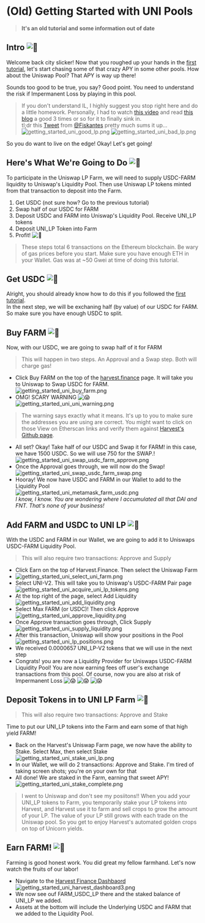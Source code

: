 # (Old) Getting Started with UNI Pools

> **It's an old tutorial and some information out of date**

## Intro ![🌽](https://farm.chainwiki.dev/\_assets/svg/twemoji/1f33d.svg) <a href="#intro" id="intro"></a>

Welcome back city slicker! Now that you roughed up your hands in the [first tutorial](farm-with-usdc.md), let's start chasing some of that crazy APY in some other pools. How about the Uniswap Pool? That APY is way up there!

Sounds too good to be true, you say? Good point. You need to understand the risk if Impermanent Loss by playing in this pool.

> If you don't understand IL, I highly suggest you stop right here and do a little homework. Personally, I had to watch [this video](https://www.youtube.com/watch?v=8XJ1MSTEuU0) and read [this blog](https://blog.bancor.network/beginners-guide-to-getting-rekt-by-impermanent-loss-7c9510cb2f22) a good 3 times or so for it to finally sink in.\
> tl;dr this [Tweet](https://twitter.com/Fiskantes/status/1314524664484503555) from [@Fiskantes](https://twitter.com/Fiskantes) pretty much sums it up...\
> ![getting\_started\_uni\_good\_lp.png](https://farm.chainwiki.dev/getting\_started\_images/getting\_started\_uni\_good\_lp.png) ![getting\_started\_uni\_bad\_lp.png](https://farm.chainwiki.dev/getting\_started\_images/getting\_started\_uni\_bad\_lp.png)

So you do want to live on the edge! Okay! Let's get going!

## Here's What We're Going to Do ![🚜](https://farm.chainwiki.dev/\_assets/svg/twemoji/1f69c.svg) <a href="#heres-what-were-going-to-do" id="heres-what-were-going-to-do"></a>

To participate in the Uniswap LP Farm, we will need to supply USDC-FARM liquidity to Uniswap's Liquidity Pool. Then use Uniswap LP tokens minted from that transaction to deposit into the Farm.

1. Get USDC (not sure how? Go to the previous tutorial)
2. Swap half of our USDC for FARM
3. Deposit USDC and FARM into Uniswap's Liquidity Pool. Receive UNI\_LP tokens
4. Deposit UNI\_LP Token into Farm
5. Profit! ![🍞](https://farm.chainwiki.dev/\_assets/svg/twemoji/1f35e.svg)

> These steps total 6 transactions on the Ethereum blockchain. Be wary of gas prices before you start. Make sure you have enough ETH in your Wallet. Gas was at \~50 Gwei at time of doing this tutorial.

## Get USDC ![🍉](https://farm.chainwiki.dev/\_assets/svg/twemoji/1f349.svg) <a href="#get-usdc" id="get-usdc"></a>

Alright, you should already know how to do this if you followed the [first tutorial](farm-with-usdc.md).\
In the next step, we will be exchaning half (by value) of our USDC for FARM. So make sure you have enough USDC to split.

## Buy FARM ![🍓](https://farm.chainwiki.dev/\_assets/svg/twemoji/1f353.svg) <a href="#buy-farm" id="buy-farm"></a>

Now, with our USDC, we are going to swap half of it for FARM

> This will happen in two steps. An Approval and a Swap step. Both will charge gas!

* Click Buy FARM on the top of the [harvest.finance](https://harvest.finance/) page. It will take you to Uniswap to Swap USDC for FARM.\
  ![getting\_started\_uni\_buy\_farm.png](https://farm.chainwiki.dev/getting\_started\_uni\_buy\_farm.png)
* OMG! SCARY WARNING ![😱](https://farm.chainwiki.dev/\_assets/svg/twemoji/1f631.svg)\
  ![getting\_started\_uni\_uni\_warning.png](https://farm.chainwiki.dev/getting\_started\_uni\_uni\_warning.png)

> The warning says exactly what it means. It's up to you to make sure the addresses you are using are correct. You might want to click on those View on Etherscan links and verify them against [Harvest's Github page](https://github.com/harvest-finance/harvest).

* All set? Okay! Take half of our USDC and Swap it for FARM! in this case, we have 1500 USDC. So we will use 750 for the SWAP.!\
  ![getting\_started\_uni\_swap\_usdc\_farm\_approve.png](https://farm.chainwiki.dev/getting\_started\_uni\_swap\_usdc\_farm\_approve.png)
* Once the Approval goes through, we will now do the Swap!\
  ![getting\_started\_uni\_swap\_usdc\_farm\_swap.png](https://farm.chainwiki.dev/getting\_started\_uni\_swap\_usdc\_farm\_swap.png)
* Hooray! We now have USDC and FARM in our Wallet to add to the Liquidity Pool\
  ![getting\_started\_uni\_metamask\_farm\_usdc.png](https://farm.chainwiki.dev/getting\_started\_uni\_metamask\_farm\_usdc.png)\
  _I know, I know. You are wondering where I accumulated all that DAI and FNT. That's none of your business!_

## Add FARM and USDC to UNI LP ![🍎](https://farm.chainwiki.dev/\_assets/svg/twemoji/1f34e.svg) <a href="#add-farm-and-usdc-to-uni-lp" id="add-farm-and-usdc-to-uni-lp"></a>

With the USDC and FARM in our Wallet, we are going to add it to Uniswaps USDC-FARM Liquidity Pool.

> This will also require two transactions: Approve and Supply

* Click Earn on the top of Harvest.Finance. Then select the Uniswap Farm
* ![getting\_started\_uni\_select\_uni\_farm.png](https://farm.chainwiki.dev/getting\_started\_uni\_select\_uni\_farm.png)
* Select UNI-V2. This will take you to Uniswap's USDC-FARM Pair page\
  ![getting\_started\_uni\_acquire\_uni\_lp\_tokens.png](https://farm.chainwiki.dev/getting\_started\_images/getting\_started\_uni\_acquire\_uni\_lp\_tokens.png)
* At the top right of the page, select Add Liquidity\
  ![getting\_started\_uni\_add\_liquidity.png](https://farm.chainwiki.dev/getting\_started\_images/getting\_started\_uni\_add\_liquidity.png)
* Select Max FARM (or USDC)! Then click Approve\
  ![getting\_started\_uni\_approve\_liquidity.png](https://farm.chainwiki.dev/getting\_started\_images/getting\_started\_uni\_approve\_liquidity.png)
* Once Approve transaction goes through, Click Supply\
  ![getting\_started\_uni\_supply\_liquidity.png](https://farm.chainwiki.dev/getting\_started\_images/getting\_started\_uni\_supply\_liquidity.png)
* After this transaction, Uniswap will show your positions in the Pool\
  ![getting\_started\_uni\_lp\_positions.png](https://farm.chainwiki.dev/getting\_started\_images/getting\_started\_uni\_lp\_positions.png)
* We received 0.0000657 UNI\_LP-V2 tokens that we will use in the next step
* Congrats! you are now a Liquidity Provider for Uniswaps USDC-FARM Liquidity Pool! You are now earning fees off user's exchange transactions from this pool. Of course, now you are also at risk of Impermanent Loss ![😱](https://farm.chainwiki.dev/\_assets/svg/twemoji/1f631.svg) ![😱](https://farm.chainwiki.dev/\_assets/svg/twemoji/1f631.svg) ![😱](https://farm.chainwiki.dev/\_assets/svg/twemoji/1f631.svg)

## Deposit Tokens in to UNI LP Farm ![🌱](https://farm.chainwiki.dev/\_assets/svg/twemoji/1f331.svg) <a href="#deposit-tokens-in-to-uni-lp-farm" id="deposit-tokens-in-to-uni-lp-farm"></a>

> This will also require two transactions: Approve and Stake

Time to put our UNI\_LP tokens into the Farm and earn some of that high yield FARM!

* Back on the Harvest's Uniswap Farm page, we now have the ability to Stake. Select Max, then select Stake\
  ![getting\_started\_uni\_stake\_uni\_lp.png](https://farm.chainwiki.dev/getting\_started\_images/getting\_started\_uni\_stake\_uni\_lp.png)
* In our Wallet, we will do 2 transactions: Approve and Stake. I'm tired of taking screen shots; you're on your own for that
* All done! We are staked in the Farm, earning that sweet APY!\
  ![getting\_started\_uni\_stake\_complete.png](https://farm.chainwiki.dev/getting\_started\_images/getting\_started\_uni\_stake\_complete.png)

> I went to Uniswap and don't see my posiitons!! When you add your UNI\_LP tokens to Farm, you temporarily stake your LP tokens into Harvest, and Harvest use it to farm and sell crops to grow the amount of your LP. The value of your LP still grows with each trade on the Uniswap pool. So you get to enjoy Harvest's automated golden crops on top of Unicorn yields.

## Earn FARM! ![🍞](https://farm.chainwiki.dev/\_assets/svg/twemoji/1f35e.svg) <a href="#earn-farm" id="earn-farm"></a>

Farming is good honest work. You did great my fellow farmhand. Let's now watch the fruits of our labor!

* Navigate to the [Harvest Finance Dashbaord](https://harvestfi.github.io/dashboard/)\
  ![getting\_started\_uni\_harvest\_dashboard3.png](https://farm.chainwiki.dev/getting\_started\_images/getting\_started\_uni\_harvest\_dashboard3.png)
* We now see ouf FARM\_USDC\_LP there and the staked balance of UNI\_LP we added.
* Assets at the bottom will include the Underlying USDC and FARM that we added to the Liquidity Pool.

